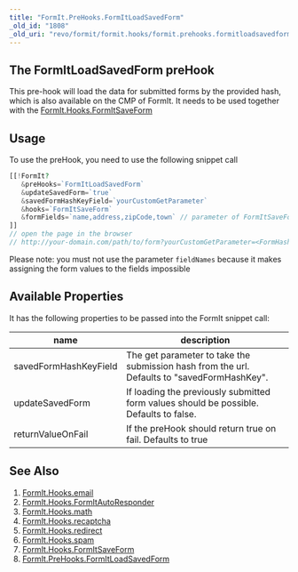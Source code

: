 ```yaml
---
title: "FormIt.PreHooks.FormItLoadSavedForm"
_old_id: "1808"
_old_uri: "revo/formit/formit.hooks/formit.prehooks.formitloadsavedform"
---
```


##  The FormItLoadSavedForm preHook

 This pre-hook will load the data for submitted forms by the provided hash, which is also available on the CMP of FormIt. It needs to be used together with the [FormIt.Hooks.FormItSaveForm](http://rtfm.modx.com/extras/revo/formit/formit.hooks/formit.hooks.formitsaveform)

## Usage

 To use the preHook, you need to use the following snippet call

 ``` php 
[[!FormIt? 
	&preHooks=`FormItLoadSavedForm` 
	&updateSavedForm=`true` 
	&savedFormHashKeyField=`yourCustomGetParameter` 
	&hooks=`FormItSaveForm` 
	&formFields=`name,address,zipCode,town` // parameter of FormItSaveForm
]]
// open the page in the browser
// http://your-domain.com/path/to/form?yourCustomGetParameter=<FormHashFromFormItCMP>

```

 Please note: you must not use the parameter `fieldNames` because it makes assigning the form values to the fields impossible

## Available Properties

 It has the following properties to be passed into the FormIt snippet call:

 | name | description |
|------|-------------|
| savedFormHashKeyField | The get parameter to take the submission hash from the url. Defaults to "savedFormHashKey". |
| updateSavedForm | If loading the previously submitted form values should be possible. Defaults to false. |
| returnValueOnFail | If the preHook should return true on fail. Defaults to true |

## See Also

1. [FormIt.Hooks.email](https://docs.modx.com/extras/revo/formit/formit.hooks/formit.hooks.email)
2. [FormIt.Hooks.FormItAutoResponder](https://docs.modx.com/extras/revo/formit/formit.hooks/formit.hooks.formitautoresponder)
3. [FormIt.Hooks.math](https://docs.modx.com/extras/revo/formit/formit.hooks/formit.hooks.math)
4. [FormIt.Hooks.recaptcha](https://docs.modx.com/extras/revo/formit/formit.hooks/formit.hooks.recaptcha)
5. [FormIt.Hooks.redirect](https://docs.modx.com/extras/revo/formit/formit.hooks/formit.hooks.redirect)
6. [FormIt.Hooks.spam](https://docs.modx.com/extras/revo/formit/formit.hooks/formit.hooks.spam)
7. [FormIt.Hooks.FormItSaveForm](http://rtfm.modx.com/extras/revo/formit/formit.hooks/formit.hooks.formitsaveform)
8. [FormIt.PreHooks.FormItLoadSavedForm](https://docs.modx.com/extras/revo/formit/formit.hooks/formit.prehooks.formitloadsavedform)
